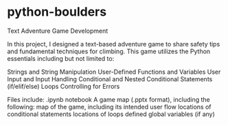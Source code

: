 # python-boulders
Text Adventure Game Development

In this project, I designed a text-based adventure game to share safety tips and fundamental techniques for climbing. This game utilizes the Python essentials including but not limited to:

Strings and String Manipulation
User-Defined Functions and Variables
User Input and Input Handling
Conditional and Nested Conditional Statements (if/elif/else)
Loops
Controlling for Errors
 
Files include:
.ipynb notebook
A game map (.pptx format), including the following:
map of the game, including its intended user flow
locations of conditional statements
locations of loops
defined global variables (if any)
